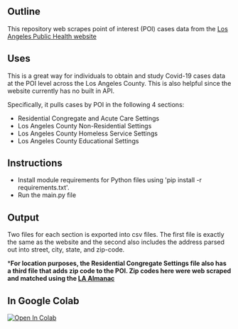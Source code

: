 ## Outline
This repository web scrapes point of interest (POI) cases data from the [Los Angeles Public Health website](http://publichealth.lacounty.gov/media/Coronavirus/locations.htm)

## Uses 
This is a great way for individuals to obtain and study Covid-19 cases data at the POI level across the Los Angeles County. This is also helpful since the website currently has no built in API. 

Specifically, it pulls cases by POI in the following 4 sections:
* Residential Congregate and Acute Care Settings
* Los Angeles County Non-Residential Settings
* Los Angeles County Homeless Service Settings
* Los Angeles County Educational Settings

## Instructions
* Install module requirements for Python files using 'pip install -r requirements.txt'. 
* Run the main.py file

## Output
Two files for each section is exported into csv files. The first file is exactly the same as the website and the second also includes the address parsed out into street, city, state, and zip-code. 

***For location purposes, the Residential Congregate Settings file also has a third file that adds zip code to the POI. Zip codes here were web scraped and matched using the [LA Almanac](http://www.laalmanac.com/communications/cm02_communities.php)**


## In Google Colab

[![Open In Colab](https://colab.research.google.com/assets/colab-badge.svg)](https://colab.research.google.com/drive/1ExWvM99PE5fRvo9KAadakO28pYAT39XX?usp=sharing)
